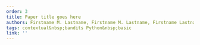 ```yaml
---
order: 3
title: Paper title goes here
authors: Firstname M. Lastname, Firstname M. Lastname, Firstname Lastname, Firstname Lastname, Firstname Lastname
tags: contextual&nbsp;bandits Python&nbsp;basic
link: ''
---
```

